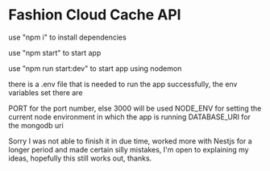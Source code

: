# Fashion Cloud Cache API

use "npm i" to install dependencies

use "npm start" to start app

use "npm run start:dev" to start app using nodemon

there is a .env file that is needed to run the app successfully, the env variables set there are 

PORT for the port number, else 3000 will be used
NODE_ENV for setting the current node environment in which the app is running
DATABASE_URI for the mongodb uri


Sorry I was not able to finish it in due time, worked more with Nestjs for a longer period and made certain silly mistakes,
I'm open to explaining my ideas, hopefully this still works out, thanks.